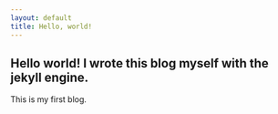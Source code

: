 ```yaml
---
layout: default
title: Hello, world!
---
```


## Hello world! I wrote this blog myself with the jekyll engine.
This is my first blog.
 